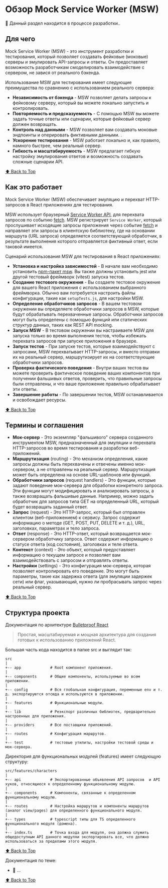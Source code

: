 
# Обзор Mock Service Worker (MSW) 

🚧 Данный раздел находится в процессе разработки..

## Для чего

Mock Service Worker (MSW) - это инструмент разработки и тестирования, который позволяет создавать фейковые (моковые) серверы и эмулировать API-запросы и ответы. 
Он предоставляет возможность разработчикам смоделировать взаимодействие с сервером, не завися от реального бэкенда.

Использование MSW для тестирования имеет следующие преимущества по сравнению с использованием реального сервера:

- **Независимость от бэкенда** - MSW позволяет делать запросы к фейковому серверу, который вы можете локально запустить и контролировать.
- **Повторяемость и предсказуемость** - С помощью MSW вы можете задать точные ответы или сценарии, которые фейковый сервер должен возвращать.
- **Контроль над данными** - MSW позволяет вам создавать моковые эндпоинты и оперировать фиктивными данными. .
- **Ускорение тестирования** - MSW работает локально и, как правило, намного быстрее, чем реальный сервер.
- **Гибкость и масштабируемость** - MSW предлагает гибкую настройку эмулирования ответов и возможность создавать сложные сценарии API.

[⬆ Back to Top](#обзор-mock-service-worker-msw)

## Как это работает

Mock Service Worker (MSW) обеспечивает эмуляцию и перехват HTTP-запросов в React приложениях для тестирования. 

MSW использует браузерный [Service Worker API](https://developer.mozilla.org/en-US/docs/Web/API/Service_Worker_API), для перехвата запросов по событию [fetch](https://developer.mozilla.org/en-US/docs/Web/API/FetchEvent).
MSW регистрирует `Service Worker`, который прослушивает исходящие запросы приложения через событие [fetch](https://developer.mozilla.org/en-US/docs/Web/API/FetchEvent) и направляет эти запросы в клиентскую библиотеку, где на основании маршрута (URL запроса) определяется соответствующий обработчик, в результате выполнения которого отправляется фиктивный ответ, если таковой имеется.

Сценарий использования MSW для тестирования в React приложениях:

- **Установка и настройка зависимостей** - В начале вам необходимо установить [npm-пакет msw](https://mswjs.io/docs/getting-started#step-1-install). Вы также должны установить jest или другой тестовый фреймворк (vitest) запуска тестов.
- **Создание тестового окружения** - Вы создаете тестовое окружение для вашего React приложения с использованием выбранного фреймворка. Обычно вам потребуется настроить файлы конфигурации, такие как `setupTests.js`, для настройки MSW.
- **Определение обработчиков запросов** - В вашем тестовом окружении вы определяете обработчики запросов в MSW, которые будут обрабатывать перехваченные запросы. Обработчики запросов могут быть определены с помощью функций или статических структур данных, таких как REST API mocking.
- **Запуск MSW** - В тестовом окружении вы настраиваете MSW для запуска только во время выполнения тестов, чтобы избежать перехвата запросов при запуске приложения в браузере.
- **Запуск тестов** - При запуске тестов, которые взаимодействуют с запросами, MSW перехватывает HTTP-запросы, и вместо отправки их на реальный сервер, маршрутизирует их на соответствующие обработчики запросов.
- **Проверка фактического поведения** - Внутри ваших тестов вы можете проверить фактическое поведение ваших компонентов при получении фальшивых ответов, проверить, что правильные запросы были отправлены, и что ваше приложение правильно обрабатывает эти ответы.
- **Завершение работы** - По завершении тестов, MSW останавливается и освобождает ресурсы.

[⬆ Back to Top](#обзор-mock-service-worker-msw)

## Термины и соглашения

- **Мок-сервер** - Это экземпляр "фальшивого" сервера созданного инструментом MSW, предназначенный для эмуляции и перехвата HTTP-запросов во время тестирования и разработки веб-приложений.
- **Маршрутизация** (routing) - Это механизм определения, какие запросы должны быть перехвачены и отвечены именно мок-сервером, а не отправлены на реальный сервер. Маршрутизация может быть определена на основе URL-шаблонов или функций.
- **Обработчики запросов** (request handlers) - Это функции, которые задают поведение мок-сервера для обработки конкретного запроса. Эти функции могут модифицировать и анализировать запросы, а также возвращать фальшивые данные. Например, можно задать обработчик для запросов типа GET на определенный URL, который будет возвращать заданный ответ.
- **Запрос** (request) - Это HTTP-запрос, который был отправлен клиентом (веб-приложением) к сервису. Запрос содержит информацию о методе (GET, POST, PUT, DELETE и т. д.), URL, заголовках, параметрах и тело запроса.
- **Ответ** (response) - Это HTTP-ответ, который возвращается мок-сервером обработчику запроса. Ответ содержит информацию о статусе ответа (код состояния), заголовках и теле ответа.
- **Контекст** (context) - Это объект, который предоставляет информацию о текущем запросе и позволяет вам взаимодействовать с запросом и отправлять ответы.
- **Настройки** (settings) - Это конфигурация мок-сервера, которая позволяет контролировать его поведение. Это могут быть параметры, такие как задержка ответа (для эмуляции задержек сети) или флаг, указывающий, нужно ли пробрасывать запрос через реальный сервер.

[⬆ Back to Top](#обзор-mock-service-worker-msw)

## Структура проекта

Документация по архитектуре [Bulletproof React](https://github.com/alan2207/bulletproof-react/blob/master/docs/project-structure.md)

> Простая, масштабируемая и мощная архитектура для создания готовых к использованию приложений React.

Большая часть кода находится в папке src и выглядит так:

```text
src
|
+-- app             # Root компонент приложения.
|
+-- components      # Общие компоненты, используемые во всем приложении.
|
+-- config          # Вся глобальная конфигурация, переменные env и т. д. экспортируются отсюда и используются в приложении.
|
+-- features        # Функциональные модули.
|
+-- lib             # Реэкспорт различных библиотек, предварительно настроенных для приложения.
|
+-- providers       # Все поставщики приложений.
|
+-- routes          # Конфигурация маршрутов.
|
+-- test            # тестовые утилиты, настройки тестовой среды и мок-сервера.
```

Директория для функциональных модулей (features) имеет следующую структуру:

```text
src/features/characters
|
+-- api             # Экспортированные объявления API запросов  и API хуков, относящиеся к определенному функциональному модулю. 
|
+-- components      # Компоненты, связанные к определенном функциональному модулю.
|
+-- routes          # Настройка маршрутов и компоненты маршрутов (аналог view/pages) для определенного функционального модуля.
|
+-- types           # typescript типы для TS определенного функционального модуля (домена).
|
+-- index.ts        # Точка входа для модуля, она должна служить общедоступным API данного модуляи экспортировать все, что должно использоваться за пределами этого модуля.
```

[⬆ Back to Top](#обзор-mock-service-worker-msw)

Документация по теме:

- 🔗 ...

[⬆ Back to Top](#обзор-mock-service-worker-msw)

